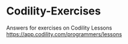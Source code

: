 # Codility-Exercises
Answers for exercises on Codility Lessons https://app.codility.com/programmers/lessons

